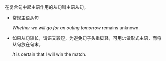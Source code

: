 在复合句中起主语作用的从句叫主语从句。

* 常规主语从句

    _Whether we will go for an outing tomorrow_ remains unknown.

* 如果从句较长，谓语又较短，为避免句子头重脚轻，可用`it`做形式主语，而将从句放在句末。

    _It_ is certain that I will win the match.
